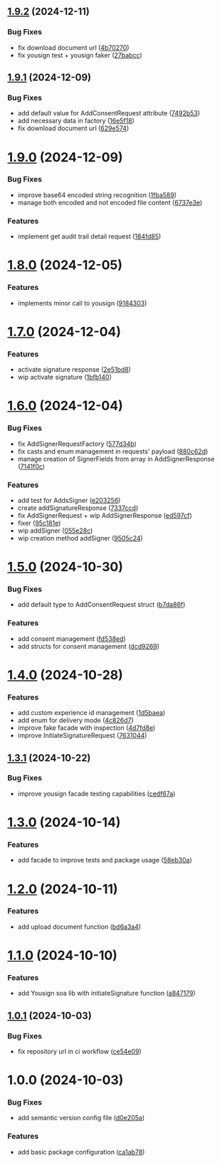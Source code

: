 ## [1.9.2](https://github.com/coverzen/yousign-client/compare/v1.9.1...v1.9.2) (2024-12-11)


### Bug Fixes

* fix download document url ([4b70270](https://github.com/coverzen/yousign-client/commit/4b70270a3619839b39d89758878de51150cade2f))
* fix yousign test +  yousign faker ([27babcc](https://github.com/coverzen/yousign-client/commit/27babccfed3dec7b07c60fbbefb961b2ae9b4b13))

## [1.9.1](https://github.com/coverzen/yousign-client/compare/v1.9.0...v1.9.1) (2024-12-09)


### Bug Fixes

* add default value for AddConsentRequest attribute ([7492b53](https://github.com/coverzen/yousign-client/commit/7492b535713f94ee4f017621c9b7825ac4401627))
* add necessary data in factory ([16e5f18](https://github.com/coverzen/yousign-client/commit/16e5f180271d7ff4de19441ac01ec0510b6c7885))
* fix download document url ([629e574](https://github.com/coverzen/yousign-client/commit/629e5740d34368419cc8f0607e04c75ce93dc239))

# [1.9.0](https://github.com/coverzen/yousign-client/compare/v1.8.0...v1.9.0) (2024-12-09)


### Bug Fixes

* improve base64 encoded string recognition ([1fba589](https://github.com/coverzen/yousign-client/commit/1fba589b6271177d459618a657b3c80102774f7d))
* manage both encoded and not encoded file content ([6737e3e](https://github.com/coverzen/yousign-client/commit/6737e3ee491ec9aa7bedf535579080b129e3d625))


### Features

* implement get audit trail detail request ([184fd85](https://github.com/coverzen/yousign-client/commit/184fd855592693f9357800b455f82ce466d8d6ae))

# [1.8.0](https://github.com/coverzen/yousign-client/compare/v1.7.0...v1.8.0) (2024-12-05)


### Features

* implements minor call to yousign ([9184303](https://github.com/coverzen/yousign-client/commit/9184303bfa556db188f5292913b9220c44bd4987))

# [1.7.0](https://github.com/coverzen/yousign-client/compare/v1.6.0...v1.7.0) (2024-12-04)


### Features

* activate signature response ([2e51bd8](https://github.com/coverzen/yousign-client/commit/2e51bd83e3ea3e79b3defb43e794326baf186358))
* wip activate signature ([1bfb140](https://github.com/coverzen/yousign-client/commit/1bfb1404a371894234c8d8e0b22f37ab3ff7eb2e))

# [1.6.0](https://github.com/coverzen/yousign-client/compare/v1.5.0...v1.6.0) (2024-12-04)


### Bug Fixes

* fix AddSignerRequestFactory ([577d34b](https://github.com/coverzen/yousign-client/commit/577d34b6dd1303ba2dda75a9a54a5a686854f921))
* fix casts and enum management in requests' payload ([880c62d](https://github.com/coverzen/yousign-client/commit/880c62df7f08426cc337972dc2deec2faa53f9e9))
* manage creation of SignerFields from array in AddSignerResponse ([7141f0c](https://github.com/coverzen/yousign-client/commit/7141f0c088048a9b2f301522e1ed7efcec557798))


### Features

* add test for AddsSigner ([e203256](https://github.com/coverzen/yousign-client/commit/e203256108872daf27cfe8598a17a4857d269404))
* create addSignatureResponse ([7337ccd](https://github.com/coverzen/yousign-client/commit/7337ccd375b983afb4d1e603be662938d1d26696))
* fix AddSignerRequest + wip AddSignerResponse ([ed597cf](https://github.com/coverzen/yousign-client/commit/ed597cf1f8b7e91e627823df403e1ca9a94fba59))
* fixer ([95c181e](https://github.com/coverzen/yousign-client/commit/95c181efa90c061163629c43d1ee6516e6953efe))
* wip addSigner ([055e28c](https://github.com/coverzen/yousign-client/commit/055e28c9d845eb60a38a1237a4d0276939c1012d))
* wip creation method addSigner ([9505c24](https://github.com/coverzen/yousign-client/commit/9505c246ba90126d25cc655123b7389c1b01d374))

# [1.5.0](https://github.com/coverzen/yousign-client/compare/v1.4.0...v1.5.0) (2024-10-30)


### Bug Fixes

* add default type to AddConsentRequest struct ([b7da86f](https://github.com/coverzen/yousign-client/commit/b7da86fad5f2d7bcbde539c3caa8fe833f410768))


### Features

* add consent management ([fd538ed](https://github.com/coverzen/yousign-client/commit/fd538ed6fd232d1e4332c8f24fca16a5eb71c6d8))
* add structs for consent management ([dcd9269](https://github.com/coverzen/yousign-client/commit/dcd926907b1945e3dea7e957b13c842649a30de9))

# [1.4.0](https://github.com/coverzen/yousign-client/compare/v1.3.1...v1.4.0) (2024-10-28)


### Features

* add custom experience id management ([1d5baea](https://github.com/coverzen/yousign-client/commit/1d5baea028e7e15e4f7e1e1a329af0552e758764))
* add enum for delivery mode ([4c826d7](https://github.com/coverzen/yousign-client/commit/4c826d7716dd37445931a5322484181519b85667))
* improve fake facade with inspection ([4d7fd8e](https://github.com/coverzen/yousign-client/commit/4d7fd8ebdf3519fce993be1acd8a7c395064719e))
* improve InitiateSignatureRequest ([7631044](https://github.com/coverzen/yousign-client/commit/7631044c53469b50062630d9bd48c99bee586981))

## [1.3.1](https://github.com/coverzen/yousign-client/compare/v1.3.0...v1.3.1) (2024-10-22)


### Bug Fixes

* improve yousign facade testing capabilities ([cedf67a](https://github.com/coverzen/yousign-client/commit/cedf67acfe34e8e28136efb4ec7bbe84ef6574d3))

# [1.3.0](https://github.com/coverzen/yousign-client/compare/v1.2.0...v1.3.0) (2024-10-14)


### Features

* add facade to improve tests and package usage ([58eb30a](https://github.com/coverzen/yousign-client/commit/58eb30a3c02c70ec7ad3d7287d24ee72b68e821e))

# [1.2.0](https://github.com/coverzen/yousign-client/compare/v1.1.0...v1.2.0) (2024-10-11)


### Features

* add upload document function ([bd6a3a4](https://github.com/coverzen/yousign-client/commit/bd6a3a45b3d78d7d3aff63eabcc1bf528fd918d3))

# [1.1.0](https://github.com/coverzen/yousign-client/compare/v1.0.1...v1.1.0) (2024-10-10)


### Features

* add Yousign soa lib with initiateSignature function ([a847179](https://github.com/coverzen/yousign-client/commit/a8471797d6ab14dda64b3d1798bc43899b6a8243))

## [1.0.1](https://github.com/coverzen/yousign-client/compare/v1.0.0...v1.0.1) (2024-10-03)


### Bug Fixes

* fix repository url in ci workflow ([ce54e09](https://github.com/coverzen/yousign-client/commit/ce54e09c834d4fbeea2d83c8873618b4a059edda))

# 1.0.0 (2024-10-03)


### Bug Fixes

* add semantic version config file ([d0e205a](https://github.com/coverzen/yousign-client/commit/d0e205a1b762e3fd7c085215f5bd6c89673c3dd0))


### Features

* add basic package configuration ([ca1ab78](https://github.com/coverzen/yousign-client/commit/ca1ab7806f8defc5fbacb9554b63f4f94d31ee39))
